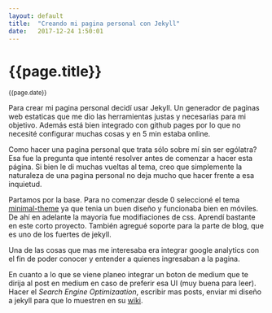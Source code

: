 ```yaml
---
layout: default
title:  "Creando mi pagina personal con Jekyll"
date:   2017-12-24 1:50:01 
---
```


# {{page.title}}
<small>{{page.date}}</small>

Para crear mi pagina personal decidí usar Jekyll. Un generador de paginas web estaticas que me dio las herramientas justas y necesarias para mi objetivo. Además está bien integrado con github pages por lo que no necesité configurar muchas cosas y en 5 min estaba online.

Como hacer una pagina personal que trata sólo sobre mí sin ser ególatra? Esa fue la pregunta que intenté resolver antes de comenzar a hacer esta página. Si bien le di muchas vueltas al tema, creo que simplemente la naturaleza de una pagina personal no deja mucho que hacer frente a esa inquietud.

Partamos por la base. Para no comenzar desde 0 seleccioné el tema [minimal-theme](https://github.com/pages-themes/minimal) ya que tenia un buen diseño y funcionaba bien en móviles. De ahí en adelante la mayoría fue modifiaciones de css. Aprendí bastante en este corto proyecto. También agregué soporte para la parte de blog, que es uno de los fuertes de jekyll.

Una de las cosas que mas me interesaba era integrar google analytics con el fin de poder conocer y entender a quienes ingresaban a la pagina.

En cuanto a lo que se viene planeo integrar un boton de medium que te dirija al post en medium en caso de preferir esa UI (muy buena para leer). Hacer el _Search Engine Optimizaation_, escribir mas posts, enviar mi diseño a jekyll para que lo muestren en su [wiki](https://github.com/jekyll/jekyll/wiki/Themes). 

